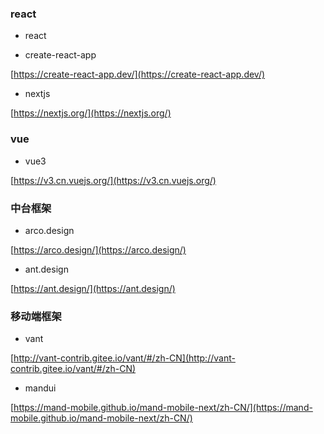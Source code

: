 ### react

- react

- create-react-app

[https://create-react-app.dev/](https://create-react-app.dev/)

- nextjs

[https://nextjs.org/](https://nextjs.org/)

### vue

- vue3

[https://v3.cn.vuejs.org/](https://v3.cn.vuejs.org/)

### 中台框架

- arco.design

[https://arco.design/](https://arco.design/)

- ant.design

[https://ant.design/](https://ant.design/)

### 移动端框架

- vant

[http://vant-contrib.gitee.io/vant/#/zh-CN](http://vant-contrib.gitee.io/vant/#/zh-CN)

- mandui

[https://mand-mobile.github.io/mand-mobile-next/zh-CN/](https://mand-mobile.github.io/mand-mobile-next/zh-CN/)
